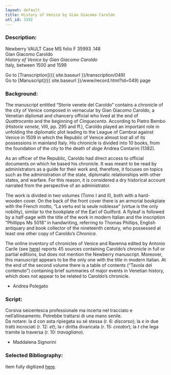 ```yaml
---
layout: default
title: History of Venice by Gian Giacomo Caroldo
utl_id: 3192
---
```


###  Description:

Newberry VAULT Case MS folio F 35993 .148<br>
Gian Giacomo Caroldo<br>
_History of Venice by Gian Giacomo Caroldo_<br>
Italy, between 1500 and 1599

Go to [Transcription]({{ site.baseurl }}/transcription/049)<br>
Go to [Manuscript]({{ site.baseurl }}/www/record.html?id=049) page 

###  Background:

The manuscript entitled “Storie venete del Caroldo” contains a chronicle of the city of Venice composed in vernacular by Gian Giacomo Caroldo, a Venetian diplomat and chancery official who lived at the end of <i>Quattrocento </i>and the beginning of <i>Cinquecento</i>. According to Pietro Bembo (<i>Historie venete, </i>VIII, pp. 295 and ff.), Caroldo played an important role in unfolding the diplomatic plot leading to the League of Cambrai against Venice in 1509 in which the Republic of Venice almost lost all of its possessions in mainland Italy. His chronicle is divided into 10 books, from the foundation of the city to the death of <i>doge </i>Andrea Contarini (1382).

As an officer of the Republic, Caroldo had direct access to official documents on which he based his chronicle. It was meant to be read by administrators as a guide for their work and, therefore, it focuses on topics such as the administration of the state, diplomatic relationships with other states, and warfare. For this reason, it is considered a dry historical account narrated from the perspective of an administrator.

The work is divided in two volumes (Tomo I and II), both with a hard-wooden cover. On the back of the front cover there is an armorial bookplate with the French motto, “La vertu est la seule noblesse” (virtue is the only nobility), similar to the bookplate of the Earl of Guilford. A flyleaf is followed by a half-page with the title of the work in modern Italian and the inscription “Phillipps Ms 5018” in handwriting, referring to Thomas Phillips, English antiquary and book collector of the nineteenth century, who possessed at least one other copy of Caroldo’s <i>Chronica</i>.

The online inventory of chronicles of Venice and Ravenna edited by Antonio Carile (see [here](http://www.cronachevenezianeravennati.it)) reports 45 sources containing Caroldo’s chronicle in full or partial editions, but does not mention the Newberry manuscript. Moreover, this manuscript appears to be the only one with the title in modern Italian. At the end of the second volume there is a table of contents (“Tavola del contenuto”) containing brief summaries of major events in Venetian history, which does not appear to be related to Caroldo’s chronicle.
-  Andrea Polegato

###  Script:

Corsiva seicentesca professionale ma incerta nel tracciato e nell’allineamento. Potrebbe trattarsi di una mano senile.<br>
Da notare: la d con asta ripiegata su sé stessa (r. 6: _discorso_); la _e_ in due tratti incrociati (r. 12: _et_); la _r_ diritta divaricata (r. 15: _creator_); la _t_ che lega tramite la traversa (r. 10: _travagliano_).<br>
- Maddalena Signorini

###  Selected Bibliography:

Item fully digitized [here](http://collections.carli.illinois.edu/cdm/ref/collection/nby_dig/id/24600).

